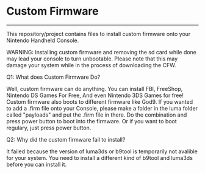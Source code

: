 # Custom Firmware
-------------------------
This repository/project contains files to install custom firmware onto your Nintendo Handheld Console.

WARNING: Installing custom firmware and removing the sd card
while done may lead your console to turn unbootable. Please note
that this may damage your system while in the process of downloading the
CFW.


Q1: What does Custom Firmware Do?


Well, custom firmware can do anything. You can
install FBI, FreeShop, Nintendo DS Games For Free,
And even Nintendo 3DS Games for free! Custom firmware
also boots to different firmware like God9. If you wanted
to add a .firm file onto your Console, please make a folder
in the luma folder called "payloads" and put the .firm
file in there. Do the combination and press power button
to boot into the firmware. Or if you want to boot regulary,
just press power button.

Q2: Why did the custom firmware fail to install?

It failed because the version of luma3ds or b9tool is
temporarily not avalible for your system. You need to install
a different kind of b9tool and luma3ds before you can install it.

